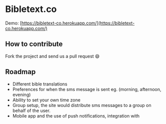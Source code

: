 Bibletext.co
============

Demo: [https://bibletext-co.herokuapp.com/](https://bibletext-co.herokuapp.com/)

## How to contribute
Fork the project and send us a pull request :smile:

## Roadmap
 - Different bible translations
 - Preferences for when the sms message is sent eg. (morning, afternoon, evening)
 - Ability to set your own time zone
 - Group setup, the site would distribute sms messages to a group on behalf of the user.
 - Mobile app and the use of push notifications, integration with
